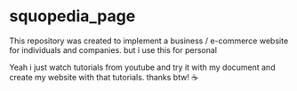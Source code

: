 # squopedia_page
This repository was created to implement a business / e-commerce website for individuals and companies. but i use this for personal

Yeah i just watch tutorials from youtube and try it with my document and create my website with that tutorials.
thanks btw! ☕
